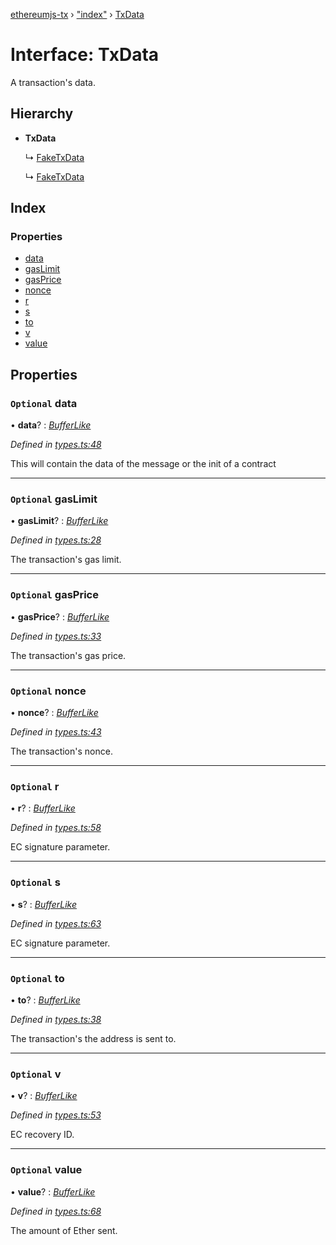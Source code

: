 [ethereumjs-tx](../README.md) › ["index"](../modules/_index_.md) › [TxData](_index_.txdata.md)

# Interface: TxData

A transaction's data.

## Hierarchy

* **TxData**

  ↳ [FakeTxData](_index_.faketxdata.md)

  ↳ [FakeTxData](_types_.faketxdata.md)

## Index

### Properties

* [data](_index_.txdata.md#optional-data)
* [gasLimit](_index_.txdata.md#optional-gaslimit)
* [gasPrice](_index_.txdata.md#optional-gasprice)
* [nonce](_index_.txdata.md#optional-nonce)
* [r](_index_.txdata.md#optional-r)
* [s](_index_.txdata.md#optional-s)
* [to](_index_.txdata.md#optional-to)
* [v](_index_.txdata.md#optional-v)
* [value](_index_.txdata.md#optional-value)

## Properties

### `Optional` data

• **data**? : *[BufferLike](../modules/_index_.md#bufferlike)*

*Defined in [types.ts:48](https://github.com/ethereumjs/ethereumjs-vm/blob/master/packages/tx/src/types.ts#L48)*

This will contain the data of the message or the init of a contract

___

### `Optional` gasLimit

• **gasLimit**? : *[BufferLike](../modules/_index_.md#bufferlike)*

*Defined in [types.ts:28](https://github.com/ethereumjs/ethereumjs-vm/blob/master/packages/tx/src/types.ts#L28)*

The transaction's gas limit.

___

### `Optional` gasPrice

• **gasPrice**? : *[BufferLike](../modules/_index_.md#bufferlike)*

*Defined in [types.ts:33](https://github.com/ethereumjs/ethereumjs-vm/blob/master/packages/tx/src/types.ts#L33)*

The transaction's gas price.

___

### `Optional` nonce

• **nonce**? : *[BufferLike](../modules/_index_.md#bufferlike)*

*Defined in [types.ts:43](https://github.com/ethereumjs/ethereumjs-vm/blob/master/packages/tx/src/types.ts#L43)*

The transaction's nonce.

___

### `Optional` r

• **r**? : *[BufferLike](../modules/_index_.md#bufferlike)*

*Defined in [types.ts:58](https://github.com/ethereumjs/ethereumjs-vm/blob/master/packages/tx/src/types.ts#L58)*

EC signature parameter.

___

### `Optional` s

• **s**? : *[BufferLike](../modules/_index_.md#bufferlike)*

*Defined in [types.ts:63](https://github.com/ethereumjs/ethereumjs-vm/blob/master/packages/tx/src/types.ts#L63)*

EC signature parameter.

___

### `Optional` to

• **to**? : *[BufferLike](../modules/_index_.md#bufferlike)*

*Defined in [types.ts:38](https://github.com/ethereumjs/ethereumjs-vm/blob/master/packages/tx/src/types.ts#L38)*

The transaction's the address is sent to.

___

### `Optional` v

• **v**? : *[BufferLike](../modules/_index_.md#bufferlike)*

*Defined in [types.ts:53](https://github.com/ethereumjs/ethereumjs-vm/blob/master/packages/tx/src/types.ts#L53)*

EC recovery ID.

___

### `Optional` value

• **value**? : *[BufferLike](../modules/_index_.md#bufferlike)*

*Defined in [types.ts:68](https://github.com/ethereumjs/ethereumjs-vm/blob/master/packages/tx/src/types.ts#L68)*

The amount of Ether sent.
